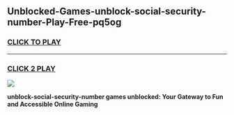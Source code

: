 
## Unblocked-Games-unblock-social-security-number-Play-Free-pq5og
<h3>
<a href="https://premium76.site?title=unblock-social-security-number&ref=12A">CLICK TO PLAY</a></h3>
<hr>

<h3>
<a href="https://premium76.site?title=unblock-social-security-number&ref=12A">CLICK 2 PLAY</a>
  
</h3>

<a href="https://premium76.site?title=unblock-social-security-number&ref=12A"><img src="https://clearcache.store/games.png"></a>


**unblock-social-security-number games unblocked: Your Gateway to Fun and Accessible Online Gaming**
